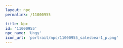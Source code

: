 ```yaml
---
layout: npc
permalink: /11000955

title: Npc
id: '11000955'
npc_name: 'Ungy'
icon_url: 'portrait/npc/11000955_salesbear1_p.png'
---
```

